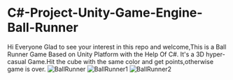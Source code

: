 # C#-Project-Unity-Game-Engine-Ball-Runner
 Hi Everyone Glad to see your interest in this repo and welcome,This is a Ball Runner Game Based on Unity Platform with the Help Of C#.
It's a 3D hyper-casual Game.Hit the cube with the same color and get points,otherwise game is over. 
![BallRunner](https://user-images.githubusercontent.com/77799105/174246821-bf167434-5d9f-4229-acd0-8b1c7c46505f.png)
![BallRunner1](https://user-images.githubusercontent.com/77799105/174246936-e47219dd-aef7-4c59-9889-3c6952ab9b75.png)
![BallRunner2](https://user-images.githubusercontent.com/77799105/174246958-a9315bf3-c71e-4a9d-aff5-9013e4f2de3e.png)
